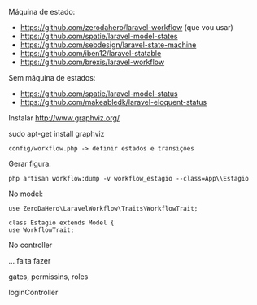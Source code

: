Máquina de estado:

 - https://github.com/zerodahero/laravel-workflow (que vou usar)
 - https://github.com/spatie/laravel-model-states
 - https://github.com/sebdesign/laravel-state-machine
 - https://github.com/iben12/laravel-statable
 - https://github.com/brexis/laravel-workflow

Sem máquina de estados:

 - https://github.com/spatie/laravel-model-status
 - https://github.com/makeabledk/laravel-eloquent-status
 
Instalar http://www.graphviz.org/

sudo apt-get install graphviz

    config/workflow.php -> definir estados e transições

Gerar figura:

    php artisan workflow:dump -v workflow_estagio --class=App\\Estagio

No model:

    use ZeroDaHero\LaravelWorkflow\Traits\WorkflowTrait;

    class Estagio extends Model {
    use WorkflowTrait;

No controller

... falta fazer


gates, permissins, roles

loginController
